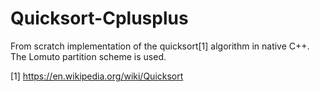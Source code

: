# Quicksort-Cplusplus
From scratch implementation of the quicksort[1] algorithm in native C++.
The Lomuto partition scheme is used.

[1] https://en.wikipedia.org/wiki/Quicksort